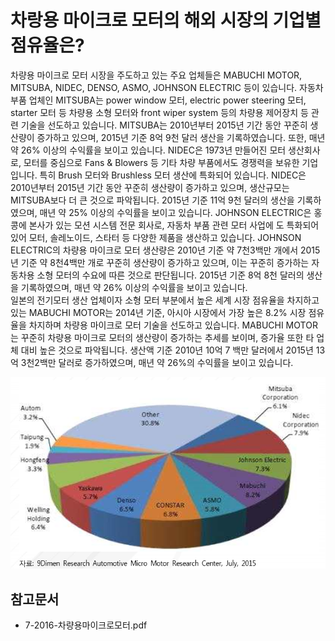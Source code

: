 # 차랑용 마이크로 모터의 해외 시장의 기업별 점유율은?
차량용 마이크로 모터 시장을 주도하고 있는 주요 업체들은 MABUCHI MOTOR, MITSUBA, NIDEC, DENSO, ASMO, JOHNSON ELECTRIC 등이 있습니다. 자동차 부품 업체인 MITSUBA는 power window 모터, electric power steering 모터, starter 모터 등 차량용 소형 모터와 front wiper system 등의 차량용 제어장치 등 관련 기술을 선도하고 있습니다. 
MITSUBA는 2010년부터 2015년 기간 동안 꾸준히 생산량이 증가하고 있으며, 2015년 기준 8억 9천 달러 생산을 기록하였습니다. 또한, 매년 약 26% 이상의 수익률을 보이고 있습니다. NIDEC은 1973년 만들어진 모터 생산회사로, 모터를 중심으로 Fans & Blowers 등 기타 차량 부품에서도 경쟁력을 보유한 기업입니다. 
특히 Brush 모터와 Brushless 모터 생산에 특화되어 있습니다. NIDEC은 2010년부터 2015년 기간 동안 꾸준히 생산량이 증가하고 있으며, 생산규모는 MITSUBA보다 더 큰 것으로 파악됩니다. 
2015년 기준 11억 9천 달러의 생산을 기록하였으며, 매년 약 25% 이상의 수익률을 보이고 있습니다. 
JOHNSON ELECTRIC은 홍콩에 본사가 있는 모션 시스템 전문 회사로, 자동차 부품 관련 모터 사업에 도 특화되어있어 모터, 솔레노이드, 스타터 등 다양한 제품을 생산하고 있습니다. JOHNSON ELECTRIC의 차량용 마이크로 모터 생산량은 2010년 기준 약 7천3백만 개에서 2015년 기준 약 8천4백만 개로 꾸준히 생산량이 증가하고 있으며, 이는 꾸준히 증가하는 자동차용 소형 모터의 수요에 따른 것으로 판단됩니다. 
2015년 기준 8억 8천 달러의 생산을 기록하였으며, 매년 약 26% 이상의 수익률을 보이고 있습니다.   
일본의 전기모터 생산 업체이자 소형 모터 부분에서 높은 세계 시장 점유율을 차지하고 있는 MABUCHI MOTOR는 2014년 기준, 아시아 시장에서 가장 높은 8.2% 시장 점유율을 차지하며 차량용 마이크로 모터 기술을 선도하고 있습니다. 
MABUCHI MOTOR는 꾸준히 차량용 마이크로 모터의 생산량이 증가하는 추세를 보이며, 증가율 또한 타 업체 대비 높은 것으로 파악됩니다. 생산액 기준 2010년  10억 7 백만 달러에서 2015년 13억 3천2백만 달러로 증가하였으며, 매년 약 26%의 수익률을 보이고 있습니다.


![ ](./images/차량용_마이크로_모터_Q14_2_2.PNG)

## 참고문서
- 7-2016-차량용마이크로모터.pdf